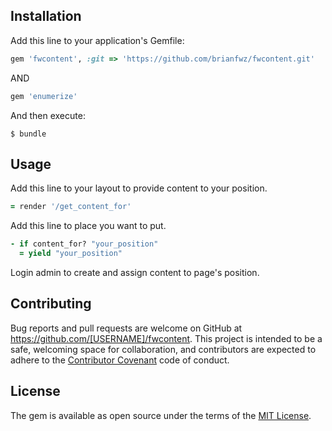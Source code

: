 ## Installation

Add this line to your application's Gemfile:

```ruby
gem 'fwcontent', :git => 'https://github.com/brianfwz/fwcontent.git'
```
AND 

```ruby
gem 'enumerize'
```

And then execute:

    $ bundle

## Usage

Add this line to your layout to provide content to your position. 

```ruby
= render '/get_content_for'
```
Add this line to place you want to put.

```ruby
- if content_for? "your_position"
  = yield "your_position"
```

Login admin to create and assign content to page's position.

## Contributing

Bug reports and pull requests are welcome on GitHub at https://github.com/[USERNAME]/fwcontent. This project is intended to be a safe, welcoming space for collaboration, and contributors are expected to adhere to the [Contributor Covenant](contributor-covenant.org) code of conduct.


## License

The gem is available as open source under the terms of the [MIT License](http://opensource.org/licenses/MIT).

